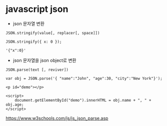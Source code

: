 # javascript json

- json 문자열 변환
````
JSON.stringify(value[, replacer[, space]])
````
````
JSON.stringify({ x: 0 });
````
````
'{"x":0}'
````
- json 문자열을 json object로 변환
````
JSON.parse(text [, reviver])  
````
````
var obj = JSON.parse('{ "name":"John", "age":30, "city":"New York"}');
````
````
<p id="demo"></p> 

<script>
	document.getElementById("demo").innerHTML = obj.name + ", " + obj.age; 
</script>
````
https://www.w3schools.com/js/js_json_parse.asp